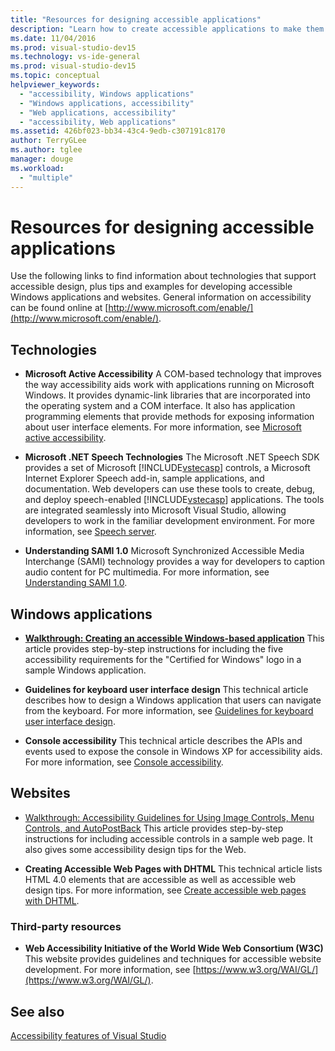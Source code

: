 ```yaml
---
title: "Resources for designing accessible applications"
description: "Learn how to create accessible applications to make them easier for people with disabilities to use."
ms.date: 11/04/2016
ms.prod: visual-studio-dev15
ms.technology: vs-ide-general
ms.prod: visual-studio-dev15
ms.topic: conceptual
helpviewer_keywords:
  - "accessibility, Windows applications"
  - "Windows applications, accessibility"
  - "Web applications, accessibility"
  - "accessibility, Web applications"
ms.assetid: 426bf023-bb34-43c4-9edb-c307191c8170
author: TerryGLee
ms.author: tglee
manager: douge
ms.workload:
  - "multiple"
---
```

# Resources for designing accessible applications

Use the following links to find information about technologies that support accessible design, plus tips and examples for developing accessible Windows applications and websites. General information on accessibility can be found online at [http://www.microsoft.com/enable/](http://www.microsoft.com/enable/).

## Technologies

* **Microsoft Active Accessibility** A COM-based technology that improves the way accessibility aids work with applications running on Microsoft Windows. It provides dynamic-link libraries that are incorporated into the operating system and a COM interface. It also has application programming elements that provide methods for exposing information about user interface elements. For more information, see [Microsoft active accessibility](/windows/desktop/WinAuto/microsoft-active-accessibility).

* **Microsoft .NET Speech Technologies** The Microsoft .NET Speech SDK provides a set of Microsoft [!INCLUDE[vstecasp](../../code-quality/includes/vstecasp_md.md)] controls, a Microsoft Internet Explorer Speech add-in, sample applications, and documentation. Web developers can use these tools to create, debug, and deploy speech-enabled [!INCLUDE[vstecasp](../../code-quality/includes/vstecasp_md.md)] applications. The tools are integrated seamlessly into Microsoft Visual Studio, allowing developers to work in the familiar development environment. For more information, see [Speech server](/previous-versions/office/developer/speech-technologies/ms950383\(v\=msdn.10\)).

* **Understanding SAMI 1.0** Microsoft Synchronized Accessible Media Interchange (SAMI) technology provides a way for developers to caption audio content for PC multimedia. For more information, see [Understanding SAMI 1.0](/previous-versions/windows/desktop/dnacc/understanding-sami-1.0).

## Windows applications

* **[Walkthrough: Creating an accessible Windows-based application](/dotnet/framework/winforms/advanced/walkthrough-creating-an-accessible-windows-based-application)** This article provides step-by-step instructions for including the five accessibility requirements for the "Certified for Windows" logo in a sample Windows application.

* **Guidelines for keyboard user interface design** This technical article describes how to design a Windows application that users can navigate from the keyboard. For more information, see [Guidelines for keyboard user interface design](/previous-versions/windows/desktop/dnacc/guidelines-for-keyboard-user-interface-design).

* **Console accessibility** This technical article describes the APIs and events used to expose the console in Windows XP for accessibility aids. For more information, see [Console accessibility](/previous-versions/windows/desktop/dnacc/console-accessibility).

## Websites

-   [Walkthrough: Accessibility Guidelines for Using Image Controls, Menu Controls, and AutoPostBack](https://msdn.microsoft.com/Library/ff7b5021-48b3-46bf-921f-9fe1e0e32202) This article provides step-by-step instructions for including accessible controls in a sample web page. It also gives some accessibility design tips for the Web.

-   **Creating Accessible Web Pages with DHTML** This technical article lists HTML 4.0 elements that are accessible as well as accessible web design tips. For more information, see [Create accessible web pages with DHTML](https://msdn.microsoft.com/library/ms528445.aspx).

### Third-party resources

-   **Web Accessibility Initiative of the World Wide Web Consortium (W3C)** This website provides guidelines and techniques for accessible website development. For more information, see [https://www.w3.org/WAI/GL/](https://www.w3.org/WAI/GL/).

## See also

[Accessibility features of Visual Studio](../../ide/reference/accessibility-features-of-visual-studio.md)
